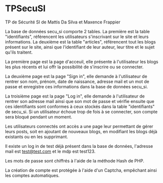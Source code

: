 # TPSecuSI
TP de Sécurité SI de Mattis Da Silva et Maxence Frappier

La base de données secu_si comporte 2 tables. La première est la table "identifiants", référencent les utilisateurs s'inscrivant sur le site et leurs
informations. La deuxième est la table "articles", référencent tout les blogs présent sur le site, ainsi que l'identifiant de leur auteur, leur titre et le sujet
qu'ils traitent.

La première page est la page d'acceuil, elle présente à l'utilisateur les blogs les plus récents et lui offr la possibilité de s'inscrire ou se connecter.

La deuxième page est la page "Sign in", elle demande à l'utilisateur de rentrer son nom, prénom, date de naissance, adresse mail et un mot de passe et enregistre
ces informations dans la base de données secu_si.

La troisième page est la page "Log in", elle demande à l'utilisateur de rentrer son adresse mail ainsi que son mot de passe et vérifie ensuite que ces
identifiants sont conformes à ceux stockés dans la table "identifiants" de secu_si. Si un utilisateur échoue trop de fois à se connecter, son compte sera bloqué
pendant un moment.

Les utilisateurs connectés ont accès a une page leur permettant de gérer leurs posts, soit en ajoutant de nouveaux blogs, en modifiant les blogs déjà existants
ou en les supprimant.

Il existe un log in de test déjà présent dans la base de données, l'adresse mail est test@test.com et le mdp est test123.

Les mots de passe sont chiffrés à l'aide de la méthode Hash de PHP.

La création de compte est protégée à l'aide d'un Captcha, empêchant ainsi les comptes automatiques.
